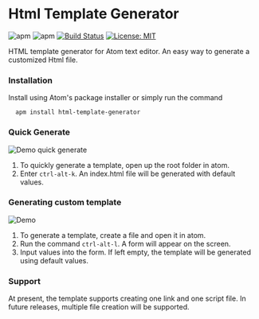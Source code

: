 # Html Template Generator

![apm](https://img.shields.io/apm/v/html-template-generator.svg)
![apm](https://img.shields.io/apm/dm/html-template-generator.svg)
[![Build Status](https://travis-ci.org/sahiljain112/html-template-generator.svg?branch=master)](https://travis-ci.org/sahiljain112/html-template-generator)
[![License: MIT](https://img.shields.io/badge/License-MIT-yellow.svg)](https://opensource.org/licenses/MIT)

HTML template generator for Atom text editor. An easy way to generate a customized Html file.

### Installation

Install using Atom's package installer or simply run the command
```
  apm install html-template-generator
```
### Quick Generate
![Demo quick generate](https://github.com/sahiljain112/html-template-generator/raw/master/gifs/quick.png)

1. To quickly generate a template, open up the root folder in atom.
2. Enter `ctrl-alt-k`. An index.html file will be generated with default values.

### Generating custom template

![Demo](https://github.com/sahiljain112/html-template-generator/raw/master/gifs/demo.png)

1. To generate a template, create a file and open it in atom.
2. Run the command `ctrl-alt-l`. A form will appear on the screen.
3. Input values into the form. If left empty, the template will be generated using default values.

### Support

At present, the template supports creating one link and one script file. In future releases, multiple file creation will be supported.
